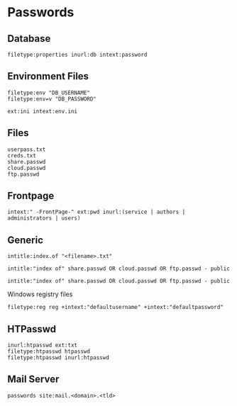 # Passwords

## Database

```
filetype:properties inurl:db intext:password
```

## Environment Files

```
filetype:env "DB_USERNAME"
filetype:env=v "DB_PASSWORD"

ext:ini intext:env.ini
```

## Files

```
userpass.txt
creds.txt
share.passwd
cloud.passwd
ftp.passwd
```

## Frontpage

```
intext:" -FrontPage-" ext:pwd inurl:(service | authors | administrators | users)
```

## Generic

```
intitle:index.of "<filename>.txt"

intitle:"index of" share.passwd OR cloud.passwd OR ftp.passwd - public

intitle:"index of" share.passwd OR cloud.passwd OR ftp.passwd - public
```

Windows registry files

```
filetype:reg reg +intext:"defaultusername" +intext:"defaultpassword"
```

## HTPasswd

```
inurl:htpasswd ext:txt
filetype:htpasswd htpasswd
filetype:htpasswd inurl:htpasswd
```

## Mail Server

```
passwords site:mail.<domain>.<tld>
```